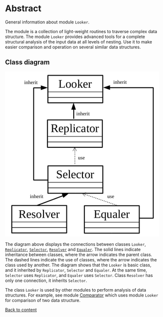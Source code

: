 
# Abstract

General information about module <code>Looker</code>.

The module is a collection of light-weight routines to traverse complex data structure. The module `Looker` provides advanced tools for a complete structural analysis of the input data at all levels of nesting. Use it to make easier comparison and operation on several similar data structures.

## Class diagram

![ClassDiagram.png](../../images/ClassDiagram.png)

The diagram above displays the connections between classes `Looker`, [`Replicator`](https://github.com/Wandalen/wReplicator), [`Selector`](https://github.com/Wandalen/wSelector), [`Resolver`](https://github.com/Wandalen/wResolver) and [`Equaler`](https://github.com/Wandalen/wEqualer). The solid lines indicate inheritance between classes, where the arrow indicates the parent class. The dashed lines indicate the use of classes, where the arrow indicates the class used by another. The diagram shows that the `Looker` is basic class, and it inherited by `Replicator`, `Selector` and `Equaler`. At the same time, `Selector` uses `Replicator`, and `Equaler` uses `Selector`. Class `Resolver` has only one connection, it inherits `Selector`.

The class `Looker` is used by other modules to perform analysis of data structures. For example, see module [Comparator](https://github.com/Wandalen/wComparator) which uses module `Looker` for comparison of two data structure.

[Back to content](../README.md#Tutorials)
